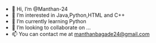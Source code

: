 - 👋 Hi, I’m @Manthan-24
- 👀 I’m interested in Java,Python,HTML and C++
- 🌱 I’m currently learning Python
- 💞️ I’m looking to collaborate on ...
- 📫 You can contact me at manthanbagade24@gmail.com

<!---
Manthan-py/Manthan-py is a ✨ special ✨ repository because its `README.md` (this file) appears on your GitHub profile.
You can click the Preview link to take a look at your changes.
--->
